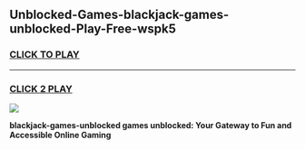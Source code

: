 
## Unblocked-Games-blackjack-games-unblocked-Play-Free-wspk5
<h3>
<a href="https://premium76.site?title=blackjack-games-unblocked&ref=18A1">CLICK TO PLAY</a></h3>
<hr>

<h3>
<a href="https://premium76.site?title=blackjack-games-unblocked&ref=18A1">CLICK 2 PLAY</a>
  
</h3>

<a href="https://premium76.site?title=blackjack-games-unblocked&ref=18A1"><img src="https://clearcache.store/games.png"></a>


**blackjack-games-unblocked games unblocked: Your Gateway to Fun and Accessible Online Gaming**
